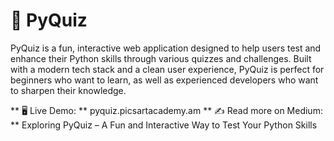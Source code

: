 # 🧠 PyQuiz
PyQuiz is a fun, interactive web application designed to help users test and enhance their Python skills through various quizzes and challenges. Built with a modern tech stack and a clean user experience, PyQuiz is perfect for beginners who want to learn, as well as experienced developers who want to sharpen their knowledge.

** 🖥 Live Demo: ** pyquiz.picsartacademy.am
** ✍️ Read more on Medium: ** Exploring PyQuiz – A Fun and Interactive Way to Test Your Python Skills
